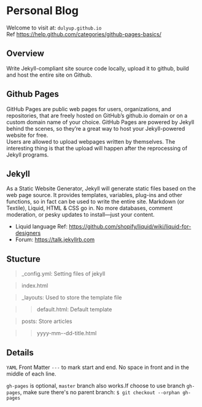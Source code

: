 # Personal Blog 

Welcome to visit at: `dulyup.github.io` <br>
Ref https://help.github.com/categories/github-pages-basics/

Overview
---
Write Jekyll-compliant site source code locally, upload it to github, build and host the entire site on Github.

Github Pages
---
GitHub Pages are public web pages for users, organizations, and repositories, that are freely hosted on GitHub’s github.io domain or on a custom domain name of your choice. GitHub Pages are powered by Jekyll behind the scenes, so they’re a great way to host your Jekyll-powered website for free.<br>
Users are allowed to upload webpages written by themselves. The interesting thing is that the upload will happen after the reprocessing of Jekyll programs. 

Jekyll
---
As a Static Website Generator, Jekyll will generate static files based on the web page source. It provides templates, variables, plug-ins and other functions, so in fact can be used to write the entire site. 
Markdown (or Textile), Liquid, HTML & CSS go in. No more databases, comment moderation, or pesky updates to install—just your content.
* Liquid language Ref: https://github.com/shopify/liquid/wiki/liquid-for-designers
* Forum: https://talk.jekyllrb.com

Stucture
---
>_config.yml: Setting files of jekyll

>index.html

>_layouts: Used to store the template file

>>  default.html: Default template 

>posts: Store articles

>>  yyyy-mm--dd-title.html

Details
---
`YAML` Front Matter `---` to mark start and end. No space in front and in the middle of each line.

`gh-pages` is optional, `master` branch also works.If choose to use branch `gh-pages`, make sure there's no parent branch: `$ git checkout --orphan gh-pages`
